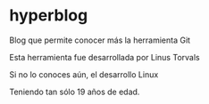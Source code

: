 # hyperblog
Blog que permite conocer más la herramienta Git

Esta herramienta fue desarrollada por Linus Torvals

Si no lo conoces aún, el desarrollo Linux

Teniendo tan sólo 19 años de edad.

